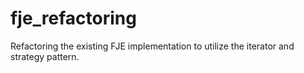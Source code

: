 # fje_refactoring
Refactoring the existing FJE implementation to utilize the iterator and strategy pattern.
